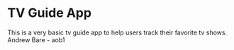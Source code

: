 
# TV Guide App

This is a very basic tv guide app to help users track their favorite tv shows.  
Andrew Bare - aob1
